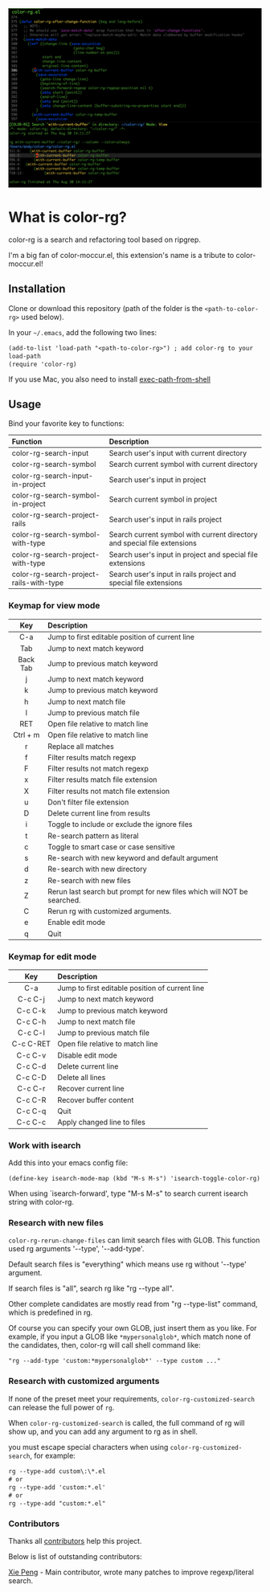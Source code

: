 <img src="./screenshot/color-rg.png">

# What is color-rg?
color-rg is a search and refactoring tool based on ripgrep.

I'm a big fan of color-moccur.el, this extension's name is a tribute to color-moccur.el!

## Installation
Clone or download this repository (path of the folder is the `<path-to-color-rg>` used below).

In your `~/.emacs`, add the following two lines:
```Elisp
(add-to-list 'load-path "<path-to-color-rg>") ; add color-rg to your load-path
(require 'color-rg)
```

If you use Mac, you also need to install [exec-path-from-shell](https://github.com/purcell/exec-path-from-shell)

## Usage
Bind your favorite key to functions:

| Function                                | Description                                                              |
| :--------                               | :----                                                                    |
| color-rg-search-input                   | Search user's input with current directory                               |
| color-rg-search-symbol                  | Search current symbol with current directory                             |
| color-rg-search-input-in-project        | Search user's input in project                                           |
| color-rg-search-symbol-in-project       | Search current symbol in project                                         |
| color-rg-search-project-rails           | Search user's input in rails project                                     |
| color-rg-search-symbol-with-type        | Search current symbol with current directory and special file extensions |
| color-rg-search-project-with-type       | Search user's input in project and special file extensions               |
| color-rg-search-project-rails-with-type | Search user's input in rails project and special file extensions         |

### Keymap for view mode

| Key        | Description                                                            |
| :--------: | :----                                                                  |
| C-a        | Jump to first editable position of current line                        |
| Tab        | Jump to next match keyword                                             |
| Back Tab   | Jump to previous match keyword                                         |
| j          | Jump to next match keyword                                             |
| k          | Jump to previous match keyword                                         |
| h          | Jump to next match file                                                |
| l          | Jump to previous match file                                            |
| RET        | Open file relative to match line                                       |
| Ctrl + m   | Open file relative to match line                                       |
| r          | Replace all matches                                                    |
| f          | Filter results match regexp                                            |
| F          | Filter results not match regexp                                        |
| x          | Filter results match file extension                                    |
| X          | Filter results not match file extension                                |
| u          | Don't filter file extension                                            |
| D          | Delete current line from results                                       |
| i          | Toggle to include or exclude the ignore files                          |
| t          | Re-search pattern as literal                                           |
| c          | Toggle to smart case or case sensitive                                 |
| s          | Re-search with new keyword and default argument                        |
| d          | Re-search with new directory                                           |
| z          | Re-search with new files                                               |
| Z          | Rerun last search but prompt for new files which will NOT be searched. |
| C          | Rerun rg with customized arguments.                                    |
| e          | Enable edit mode                                                       |
| q          | Quit                                                                   |

### Keymap for edit mode

| Key        | Description                                     |
| :--------: | :----                                           |
| C-a        | Jump to first editable position of current line |
| C-c C-j    | Jump to next match keyword                      |
| C-c C-k    | Jump to previous match keyword                  |
| C-c C-h    | Jump to next match file                         |
| C-c C-l    | Jump to previous match file                     |
| C-c C-RET  | Open file relative to match line                |
| C-c C-v    | Disable edit mode                               |
| C-c C-d    | Delete current line                             |
| C-c C-D    | Delete all lines                                |
| C-c C-r    | Recover current line                            |
| C-c C-R    | Recover buffer content                          |
| C-c C-q    | Quit                                            |
| C-c C-c    | Apply changed line to files                     |

### Work with isearch
Add this into your emacs config file:
```
(define-key isearch-mode-map (kbd "M-s M-s") 'isearch-toggle-color-rg)
```
When using `isearch-forward', type "M-s M-s" to search current isearch string with color-rg.

### Research with new files
`color-rg-rerun-change-files` can limit search files with
GLOB. This function used rg arguments '--type', '--add-type'.

Default search files is "everything" which means use rg without '--type' argument.

If search files is "all", search rg like "rg --type all".

Other complete candidates are mostly read from "rg --type-list"
command, which is predefined in rg.

Of course you can specify your own GLOB, just insert them as you
like. For example, if you input a GLOB like `*mypersonalglob*`, which
match none of the candidates, then, color-rg will call shell command
like:
```
"rg --add-type 'custom:*mypersonalglob*' --type custom ..."
```

### Research with customized arguments
If none of the preset meet your requirements,
`color-rg-customized-search` can release the full power of `rg`.

When `color-rg-customized-search` is called,
the full command of rg will show up, and you can add any argument to rg as in shell.

you must escape special characters when using `color-rg-customized-search`,
for example:

```
rg --type-add custom\:\*.el
# or
rg --type-add 'custom:*.el'
# or
rg --type-add "custom:*.el"
```


### Contributors

Thanks all [contributors](https://github.com/manateelazycat/color-rg/graphs/contributors) help this project.

Below is list of outstanding contributors:

[Xie Peng](https://github.com/pengpengxp) - Main contributor, wrote many patches to improve regexp/literal search.
